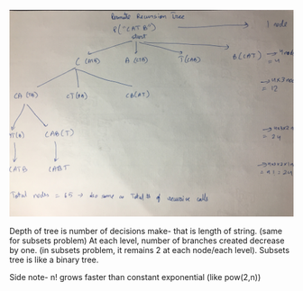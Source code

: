 ![](pic1.jpg)

Depth of tree is number of decisions make- that is length of string. (same for subsets problem)
At each level, number of branches created decrease by one. (in subsets problem, it remains 2 at each node/each level). Subsets tree is like a binary tree.

Side note- n! grows faster than constant exponential (like pow(2,n))
